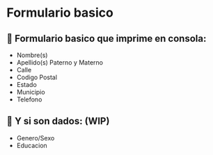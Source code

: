 # Formulario basico
## 📄 Formulario basico que imprime en consola:
- Nombre(s)
- Apellido(s) Paterno y Materno
- Calle
- Codigo Postal
- Estado
- Municipio
- Telefono

## 📝 Y si son dados: (WIP)
- Genero/Sexo
- Educacion
